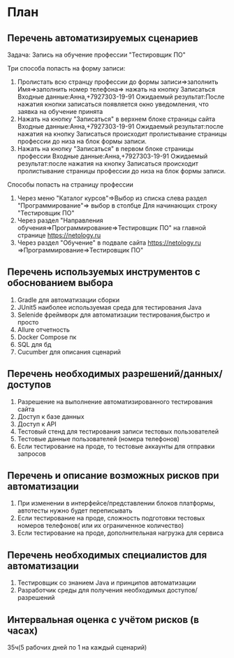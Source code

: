 # План
## Перечень автоматизируемых сценариев
Задача: Запись на обучение профессии "Тестировщик ПО"

Три способа попасть на форму записи:
1. Пролистать всю странцу профессии до формы записи=>заполнить Имя=>заполнить номер телефона=> нажать на кнопку Записаться
Входные данные:Анна,+7927303-19-91
Ожидаемый результат:После нажатия кнопки записаться появляется окно уведомления, что заявка на обучение принята
2. Нажать на кнопку "Записаться" в верхнем блоке страницы сайта 
Входные данные:Анна,+7927303-19-91
Ожидаемый результат:после нажатия на кнопку Записаться происходит пролистывание страницы профессии до низа на блок формы записи.
3. Нажать на кнопку "Записаться" в первом блоке страницы профессии
Входные данные:Анна,+7927303-19-91
Ожидаемый результат:после нажатия на кнопку Записаться происходит пролистывание страницы профессии до низа на блок формы записи.

Способы попасть на страницу профессии
1. Через меню "Каталог курсов"=>Выбор из списка слева раздел "Программирование"=> выбор в столбце Для начинающих строку "Тестировщик ПО"
2. Через раздел "Направления обучения=>Программирование=>Тестировщик ПО"  на главной странице https://netology.ru
3. Через раздел "Обучение" в подвале сайта https://netology.ru =>Программирование=>Тестировщик ПО"

## Перечень используемых инструментов с обоснованием выбора
1. Gradle для автоматизации сборки
2. JUnit5 наиболее используемая среда для тестирования Java
3. Selenide фреймворк для автоматизации тестирования,быстро и просто 
4. Allure отчетность
5. Docker Compose пк
6. SQL для бд
7. Сucumber для описания сценарий
## Перечень необходимых разрешений/данных/доступов
1. Разрешение на выполнение автоматизированного тестирования сайта
2. Доступ к базе данных
3. Доступ к API
4. Тестовый стенд для тестирования записи тестовых пользователей
5. Тестовые данные пользователей (номера телефонов)
6. Если тестирование на проде, то тестовые аккаунты для отправки запросов
## Перечень и описание возможных рисков при автоматизации
1. При изменении в интерфейсе/представлении блоков платформы, автотесты нужно будет переписывать
2. Если тестирование на проде, сложность подготовки тестовых номеров телефонов( или их ограниченное количество)
3. Если тестирование на проде, дополнительная нагрузка для сервиса 
## Перечень необходимых специалистов для автоматизации
1. Тестировщик со знанием Java и принципов автоматизации
2. Разработчик среды для получения необходимых доступов/разрешений
## Интервальная оценка с учётом рисков (в часах)
35ч(5 рабочих дней по 1 на каждый сценарий) 
